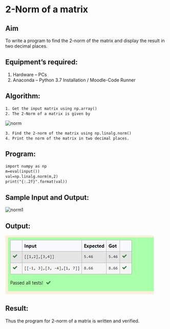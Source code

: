 # 2-Norm of a matrix
## Aim
To write a program to find the 2-norm of the matrix and display the result in two decimal places.
## Equipment’s required:
1.	Hardware – PCs
2.	Anaconda – Python 3.7 Installation / Moodle-Code Runner
## Algorithm:
	1. Get the input matrix using np.array()
	2. The 2-Norm of a matrix is given by 
![norm](./normeqn1.jpg)
    
    3. Find the 2-norm of the matrix using np.linalg.norm()
	4. Print the norm of the matrix in two decimal places.
## Program:
```
import numpy as np
m=eval(input())
val=np.linalg.norm(m,2)
print("{:.2f}".format(val))
```
## Sample Input and Output:

![norm1](./input.jpg)

## Output:

![output](output.png)

## Result:
Thus the program for 2-norm of a matrix is written and verified.
